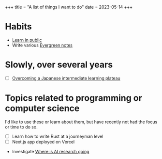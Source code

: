 +++
title = "A list of things I want to do"
date = 2023-05-14
+++


# Habits

- [Learn in public](https://www.swyx.io/learn-in-public)
- Write various [Evergreen notes](@/blog/Evergreen%20notes.md)


# Slowly, over several years

- [ ] [Overcoming a Japanese intermediate learning plateau](@/blog/Overcoming%20a%20Japanese%20intermediate%20learning%20plateau.md)


# Topics related to programming or computer science

I'd like to use these or learn about them, but have recently not had the
focus or time to do so.
- [ ] Learn how to write Rust at a journeyman level
- [ ] Next.js app deployed on Vercel
- Investigate [Where is AI research going](@/blog/Where%20is%20AI%20research%20going.md)
